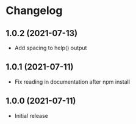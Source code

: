 # Changelog

## 1.0.2 (2021-07-13)

- Add spacing to help() output

## 1.0.1 (2021-07-11)

- Fix reading in documentation after npm install

## 1.0.0 (2021-07-11)

- Initial release
